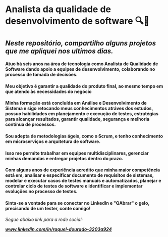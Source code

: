 # Analista da qualidade de desenvolvimento de software 🔍🐞

## _Neste repositório, compartilho alguns projetos que me apliquei nos ultimos dias._ 

#### Atuo há seis anos na área de tecnologia como Analista de Qualidade de Software dando apoio a equipes de desenvolvimento, colaborando no processo de tomada de decisões. 
#### Meu objetivo é garantir a qualidade do produto final, ao mesmo tempo em que atendo às necessidades do negócio
#### Minha formação está concluída em Análise e Desenvolvimento de Sistema e sigo retocando meus conhecimentos atráves dos estudos, possuo habilidades em planejamento e execução de testes, estratégias para alcançar resultados, garantir qualidade, segurança e melhoria contínua de processos.
#### Sou adepta de metodologias ágeis, como o Scrum, e tenho conhecimento em microserviços e arquitetura de software. 
#### Isso me permite trabalhar em equipes multidisciplinares, gerenciar minhas demandas e entregar projetos dentro do prazo.
#### Com alguns anos de experiência acredito que minha maior competência está em, analisar e especificar documento de requisitos de sistemas, modelar e executar casos de testes manuais e automatizados, planejar e controlar ciclo de testes de software e identificar e implementar evoluções no processo de testes.

#### Sinta-se a vontade para se conectar no LinkedIn e "QAbrar" o gelo, precisando de um tester, conte comigo!

_Segue abaixo link para a rede social:_

***www.linkedin.com/in/raquel-dourado-3203a924***
